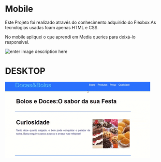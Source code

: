
# Mobile

Este Projeto foi realizado através do conhecimento adquirido do Flexbox.As tecnologias usadas foam apenas HTML e CSS.

No mobile apliquei o que aprendi em Media queries para deixá-lo responsivel.

![enter image description here](https://github.com/emersonpacifico/Bolos-Doces/blob/master/img/giphy%20mobile-bolo.gif?raw=true)


# DESKTOP



![enter image description here](https://github.com/emersonpacifico/Bolos-Doces/blob/master/img/giphy%20pagina-bolo.gif?raw=true)